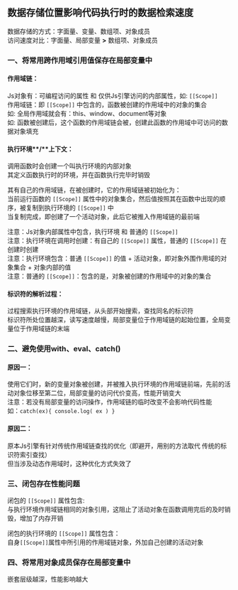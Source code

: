 ## 数据存储位置影响代码执行时的数据检索速度

数据存储的方式：字面量、变量、数组项、对象成员   
访问速度对比：字面量、局部变量 **>** 数组项、对象成员    


### 一、将常用跨作用域引用值保存在局部变量中

#### 作用域链：
Js对象有：可编程访问的属性 和 仅供Js引擎访问的内部属性，如: `[[Scope]]`  
作用域链：即 `[[Scope]]` 中包含的，函数被创建的作用域中的对象的集合  
如: 全局作用域就会有：this、window、document等对象  
如: 函数被创建后，这个函数的作用域链会被，创建此函数的作用域中可访问的数据对象填充

#### 执行环境**/**上下文：
调用函数时会创建一个叫执行环境的内部对象  
其定义函数执行时的环境，并在函数执行完毕时销毁    

其有自己的作用域链，在被创建时，它的作用域链被初始化为：  
当前运行函数的 `[[Scope]]` 属性中的对象集合，然后值按照其在函数中出现的顺序，被复制到执行环境的 `[[Scope]]` 中  
当复制完成，即创建了一个活动对象，此后它被推入作用域链的最前端    

注意：Js对象内部属性中包含，执行环境 和 普通的 `[[Scope]]`  
注意：执行环境在调用时创建：有自己的 `[[Scope]]` 属性，普通的 `[[Scope]]` 在创建时创建  
注意：执行环境包含：普通 `[[Scope]]` 的值 + 活动对象，即对象外围作用域的对象集合 + 对象内部的值  
注意：普通的 `[[Scope]]`：包含的是，对象被创建的作用域中的对象的集合  

#### 标识符的解析过程：
过程搜索执行环境的作用域链，从头部开始搜索，查找同名的标识符  
标识符所处位置越深，读写速度越慢，局部变量位于作用域链的起始位置，全局变量位于作用域链的末端    


### 二、避免使用**with**、**eval**、**catch**()
#### 原因一：
使用它们时，新的变量对象被创建，并被推入执行环境的作用域链前端，先前的活动对象位移至第二位，局部变量的访问代价变高，性能开销变大  
注意：若没有局部变量的访问操作，作用域链的临时改变不会影响代码性能  
如：`catch(ex){ console.log( ex ) }`

#### 原因二：
原本Js引擎有针对传统作用域链查找的优化（即避开，用别的方法取代 传统的标识符索引查找）  
但当涉及动态作用域时，这种优化方式失效了    


### 三、闭包存在性能问题
闭包的 `[[Scope]]` 属性包含:   
与执行环境作用域链相同的对象引用，这阻止了活动对象在函数调用完后的及时销毁，增加了内存开销    

闭包的执行环境的 `[[Scope]]` 属性包含：  
自身`[[Scope]]`属性中所引用的作用域链对象，外加自己创建的活动对象    

### 四、将常用对象成员保存在局部变量中
嵌套层级越深，性能影响越大  

